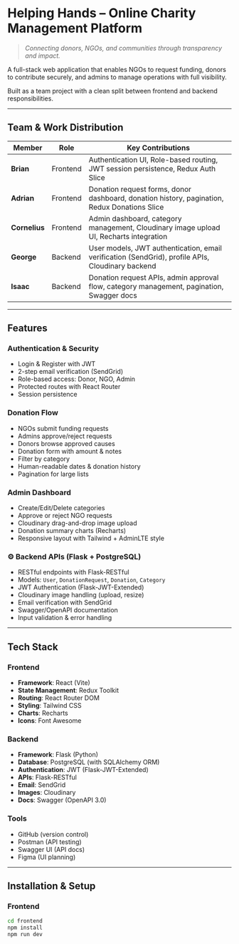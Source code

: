 # Helping Hands – Online Charity Management Platform

> *Connecting donors, NGOs, and communities through transparency and impact.*

A full-stack web application that enables NGOs to request funding, donors to contribute securely, and admins to manage operations with full visibility.

Built as a team project with a clean split between frontend and backend responsibilities.

---

##  Team & Work Distribution

| Member | Role | Key Contributions |
|-------|------|------------------|
| **Brian** | Frontend | Authentication UI, Role-based routing, JWT session persistence, Redux Auth Slice |
| **Adrian** | Frontend | Donation request forms, donor dashboard, donation history, pagination, Redux Donations Slice |
| **Cornelius** | Frontend | Admin dashboard, category management, Cloudinary image upload UI, Recharts integration |
| **George** | Backend | User models, JWT authentication, email verification (SendGrid), profile APIs, Cloudinary backend |
| **Isaac** | Backend | Donation request APIs, admin approval flow, category management, pagination, Swagger docs |

---

## Features

###  Authentication & Security
- Login & Register with JWT
- 2-step email verification (SendGrid)
- Role-based access: Donor, NGO, Admin
- Protected routes with React Router
- Session persistence

###  Donation Flow
- NGOs submit funding requests
- Admins approve/reject requests
- Donors browse approved causes
- Donation form with amount & notes
- Filter by category
- Human-readable dates & donation history
- Pagination for large lists

###  Admin Dashboard
- Create/Edit/Delete categories
- Approve or reject NGO requests
- Cloudinary drag-and-drop image upload
- Donation summary charts (Recharts)
- Responsive layout with Tailwind + AdminLTE style

### ⚙ Backend APIs (Flask + PostgreSQL)
- RESTful endpoints with Flask-RESTful
- Models: `User`, `DonationRequest`, `Donation`, `Category`
- JWT Authentication (Flask-JWT-Extended)
- Cloudinary image handling (upload, resize)
- Email verification with SendGrid
- Swagger/OpenAPI documentation
- Input validation & error handling

---

## Tech Stack

### Frontend
- **Framework**: React (Vite)
- **State Management**: Redux Toolkit
- **Routing**: React Router DOM
- **Styling**: Tailwind CSS
- **Charts**: Recharts
- **Icons**: Font Awesome

### Backend
- **Framework**: Flask (Python)
- **Database**: PostgreSQL (with SQLAlchemy ORM)
- **Authentication**: JWT (Flask-JWT-Extended)
- **APIs**: Flask-RESTful
- **Email**: SendGrid
- **Images**: Cloudinary
- **Docs**: Swagger (OpenAPI 3.0)

### Tools
- GitHub (version control)
- Postman (API testing)
- Swagger UI (API docs)
- Figma (UI planning)

---

##  Installation & Setup

### Frontend
```bash
cd frontend
npm install
npm run dev
